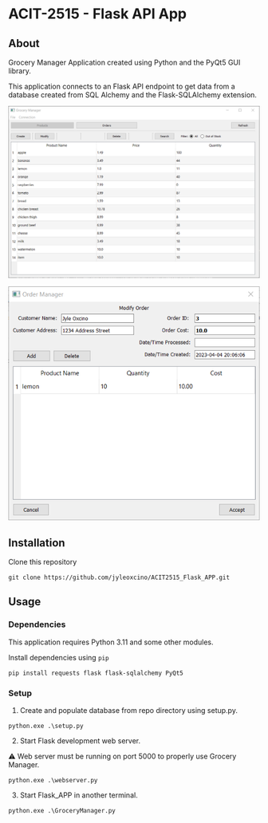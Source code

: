 # ACIT-2515 - Flask API App

## About

Grocery Manager Application created using Python and the PyQt5 GUI library.

This application connects to an Flask API endpoint to get data from a database created from SQL Alchemy and the Flask-SQLAlchemy extension.

![Grocery Manager](images/grocery_manager_example.png)

![Order Manager](images/order_manager_exmaple.png)

## Installation

Clone this repository

```
git clone https://github.com/jyleoxcino/ACIT2515_Flask_APP.git
```

## Usage

### Dependencies

This application requires Python 3.11 and some other modules.

Install dependencies using `pip`

```
pip install requests flask flask-sqlalchemy PyQt5
```

### Setup

1. Create and populate database from repo directory using setup.py.

```
python.exe .\setup.py
```

2. Start Flask development web server.

⚠ Web server must be running on port 5000 to properly use Grocery Manager.

```
python.exe .\webserver.py
```

3. Start Flask_APP in another terminal.

```
python.exe .\GroceryManager.py
```



